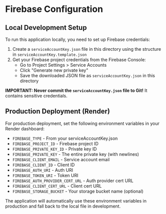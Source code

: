 # Firebase Configuration

## Local Development Setup

To run this application locally, you need to set up Firebase credentials:

1. Create a `serviceAccountKey.json` file in this directory using the structure in `serviceAccountKey.template.json`
2. Get your Firebase project credentials from the Firebase Console:
   - Go to Project Settings > Service Accounts
   - Click "Generate new private key"
   - Save the downloaded JSON file as `serviceAccountKey.json` in this directory

**IMPORTANT: Never commit the `serviceAccountKey.json` file to Git!** It contains sensitive credentials.

## Production Deployment (Render)

For production deployment, set the following environment variables in your Render dashboard:

- `FIREBASE_TYPE` - From your serviceAccountKey.json
- `FIREBASE_PROJECT_ID` - Firebase project ID
- `FIREBASE_PRIVATE_KEY_ID` - Private key ID
- `FIREBASE_PRIVATE_KEY` - The entire private key (with newlines)
- `FIREBASE_CLIENT_EMAIL` - Service account email
- `FIREBASE_CLIENT_ID` - Client ID
- `FIREBASE_AUTH_URI` - Auth URI
- `FIREBASE_TOKEN_URI` - Token URI
- `FIREBASE_AUTH_PROVIDER_CERT_URL` - Auth provider cert URL
- `FIREBASE_CLIENT_CERT_URL` - Client cert URL
- `FIREBASE_STORAGE_BUCKET` - Your storage bucket name (optional)

The application will automatically use these environment variables in production and fall back to the local file in development. 